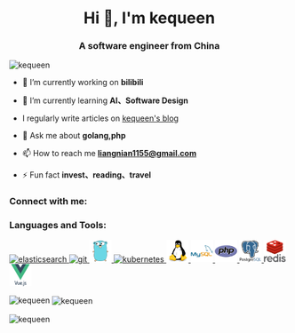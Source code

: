 <h1 align="center">Hi 👋, I'm kequeen</h1>
<h3 align="center">A software engineer from China</h3>

<p align="left"> <img src="https://komarev.com/ghpvc/?username=kequeen&label=Profile%20views&color=0e75b6&style=flat" alt="kequeen" /> </p>

- 🔭 I’m currently working on **bilibili**

- 🌱 I’m currently learning **AI、Software Design**

- I regularly write articles on [kequeen's blog](https://kequeen.github.io/vite-blog/guide/guide.html)

- 💬 Ask me about **golang,php**

- 📫 How to reach me **liangnian1155@gmail.com**

- ⚡ Fun fact **invest、reading、travel**

<h3 align="left">Connect with me:</h3>
<p align="left">
</p>

<h3 align="left">Languages and Tools:</h3>
<p align="left"> <a href="https://www.elastic.co" target="_blank" rel="noreferrer"> <img src="https://www.vectorlogo.zone/logos/elastic/elastic-icon.svg" alt="elasticsearch" width="40" height="40"/> </a> <a href="https://git-scm.com/" target="_blank" rel="noreferrer"> <img src="https://www.vectorlogo.zone/logos/git-scm/git-scm-icon.svg" alt="git" width="40" height="40"/> </a> <a href="https://golang.org" target="_blank" rel="noreferrer"> <img src="https://raw.githubusercontent.com/devicons/devicon/master/icons/go/go-original.svg" alt="go" width="40" height="40"/> </a> <a href="https://kubernetes.io" target="_blank" rel="noreferrer"> <img src="https://www.vectorlogo.zone/logos/kubernetes/kubernetes-icon.svg" alt="kubernetes" width="40" height="40"/> </a> <a href="https://www.linux.org/" target="_blank" rel="noreferrer"> <img src="https://raw.githubusercontent.com/devicons/devicon/master/icons/linux/linux-original.svg" alt="linux" width="40" height="40"/> </a> <a href="https://www.mysql.com/" target="_blank" rel="noreferrer"> <img src="https://raw.githubusercontent.com/devicons/devicon/master/icons/mysql/mysql-original-wordmark.svg" alt="mysql" width="40" height="40"/> </a> <a href="https://www.php.net" target="_blank" rel="noreferrer"> <img src="https://raw.githubusercontent.com/devicons/devicon/master/icons/php/php-original.svg" alt="php" width="40" height="40"/> </a> <a href="https://www.postgresql.org" target="_blank" rel="noreferrer"> <img src="https://raw.githubusercontent.com/devicons/devicon/master/icons/postgresql/postgresql-original-wordmark.svg" alt="postgresql" width="40" height="40"/> </a> <a href="https://redis.io" target="_blank" rel="noreferrer"> <img src="https://raw.githubusercontent.com/devicons/devicon/master/icons/redis/redis-original-wordmark.svg" alt="redis" width="40" height="40"/> </a> <a href="https://vuejs.org/" target="_blank" rel="noreferrer"> <img src="https://raw.githubusercontent.com/devicons/devicon/master/icons/vuejs/vuejs-original-wordmark.svg" alt="vuejs" width="40" height="40"/> </a> </p>

<p><img align="left" src="https://github-readme-stats.vercel.app/api/top-langs?username=kequeen&show_icons=true&locale=en&layout=compact" alt="kequeen" /></p>

<p>&nbsp;<img align="center" src="https://github-readme-stats.vercel.app/api?username=kequeen&show_icons=true&locale=en" alt="kequeen" /></p>

<p><img align="center" src="https://github-readme-streak-stats.herokuapp.com/?user=kequeen&" alt="kequeen" /></p>
